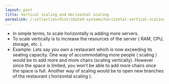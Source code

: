 ```yaml
---
layout: post
title: Vertical scaling and Horizontal scaling
permalink: /:collection/distributed-systems/horizontal-vertical-scaling
---
```


- In simple terms, to scale horizontally is adding more servers.
- To scale vertically is to increase the resources of the server ( RAM, CPU, storage, etc. ). 
- Example: Lets say you own a restaurant which is now exceeding its seating capacity. One way of accommodating more people ( scaling ) would be to add more and more chairs (scaling vertically). However since the space is limited, you won’t be able to add more chairs once the space is full. 
Another way of scaling would be to open new branches of the restaurant ( horizontal scaling ).
